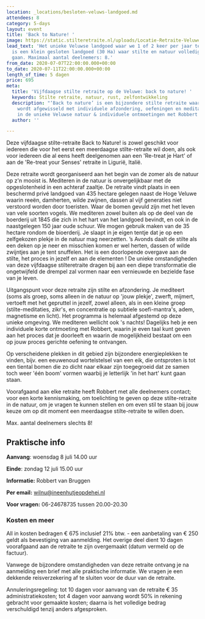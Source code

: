 ```yaml
---
location: _locations/besloten-veluws-landgoed.md
attendees: 8
category: 5-days
layout: event
title: 'Back to Nature! '
image: https://static.stilteretraite.nl/uploads/Locatie-Retraite-Veluwe-2.jpg
lead_text: 'Het unieke Veluwse landgoed waar we 1 of 2 keer per jaar te gast zijn
  is een klein gesloten landgoed (30 Ha) waar stilte en natuur volledig hand in hand
  gaan. Maximaal aantal deelnemers: 8.'
from_date: 2020-07-07T22:00:00.000+00:00
to_date: 2020-07-11T22:00:00.000+00:00
length_of_time: 5 dagen
price: 695
meta:
  title: 'Vijfdaagse stilte retraite op de Veluwe: back to nature! '
  keywords: Stilte retraite, natuur, rust, zelfontwikkeling
  description: "‘Back to nature’ is een bijzondere stilte retraite waarin stille groepsmeditatie
    wordt afgewisseld met individuele afzondering, oefeningen en meditaties, wandelingen
    in de unieke Veluwse natuur & individuele ontmoetingen met Robbert van Bruggen."
  author: ''

---
```

Deze vijfdaagse stilte-retraite Back to Nature! is zowel geschikt voor iedereen die voor het eerst een meerdaagse stilte-retraite wil doen, als ook voor iedereen die al eens heeft deelgenomen aan een 'Re-treat je Hart' of aan de 'Re-treat your Senses' retraite in Ligurië, Italië.  
  
Deze retraite wordt georganiseerd aan het begin van de zomer als de natuur op z'n mooist is. Mediteren in de natuur is onvergelijkbaar met de opgeslotenheid in een achteraf zaaltje. De retraite vindt plaats in een beschermd privé landgoed van 435 hectare gelegen naast de Hoge Veluwe waarin reeën, damherten, wilde zwijnen, dassen al vijf generaties niet verstoord worden door toeristen. Waar de bomen gevuld zijn met het leven van vele soorten vogels. We mediteren zowel buiten als op de deel van de boerderij uit 1845 die zich in het hart van het landgoed bevindt, en ook in de naastgelegen 150 jaar oude schuur. We mogen gebruik maken van de 35 hectare rondom de bioerderij. Je slaapt in je eigen tentje dat je op een zelfgekozen plekje in de natuur mag neerzetten. ’s Avonds daalt de stilte als een deken op je neer en misschien komen er wel herten, dassen of wilde zwijntjes aan je tent snuffelen. Het is een doorlopende overgave aan de stilte, het proces in jezelf en aan de elementen ! De unieke omstandigheden van deze vijfdaagse stilteretraite dragen bij aan een diepe transformatie die ongetwijfeld de drempel zal vormen naar een vernieuwde en bezielde fase van je leven.   
  
Uitgangspunt voor deze retraite zijn stilte en afzondering. Je mediteert (soms als groep, soms alleen in de natuur op 'jouw plekje', zwerft, mijmert, vertoeft met het gepruttel in jezelf, zowel alleen, als in een kleine groep (stilte-meditaties, zikr's, en concentratie op subtiele soefi-mantra's, adem, magnetisme en licht). Het programma is helemaal afgestemd op deze unieke omgeving. We mediteren wellicht ook 's nachts! Dagelijks heb je een individuele korte ontmoeting met Robbert, waarin je even taal kunt geven aan het proces dat je doorleeft en waarin de mogelijkheid bestaat om een op jouw proces gerichte oefening te ontvangen.   
  
Op verscheidene plekken in dit gebied zijn bijzondere energieplekken te vinden, bijv. een eeuwenoud wortelstelsel van een eik, die ontsproten is tot een tiental bomen die zo dicht naar elkaar zijn toegegroeid dat ze samen toch weer 'één boom' vormen waarbij je letterlijk 'in het hart' kunt gaan staan.   
  
Voorafgaand aan elke retraite heeft Robbert met alle deelnemers contact; voor een korte kennismaking, om toelichting te geven op deze stilte-retraite in de natuur, om je vragen te kunnen stellen en om even stil te staan bij jouw keuze om op dit moment een meerdaagse stilte-retraite te willen doen.

Max. aantal deelnemers slechts 8!

## Praktische info

**Aanvang**: woensdag 8 juli 14.00 uur 

**Einde**: zondag 12 juli 15.00 uur

**Informatie:** Robbert van Bruggen

**Per email:** wilnu@ineenhutjeopdehei.nl

**Voor vragen:** 06-24678735 tussen 20.00-20.30

### Kosten en meer

All in kosten bedragen € 675 inclusief 21% btw. - een aanbetaling van € 250 geldt als bevestiging van aanmelding. Het overige deel dient 10 dagen voorafgaand aan de retraite te zijn overgemaakt (datum vermeld op de factuur).  
  
Vanwege de bijzondere omstandigheden van deze retraite ontvang je na aanmelding een brief met alle praktische informatie. We vragen je een dekkende reisverzekering af te sluiten voor de duur van de retraite.  
  
Annuleringsregeling: tot 10 dagen voor aanvang van de retraite € 35 administratiekosten; tot 4 dagen voor aanvang wordt 50% in rekening gebracht voor gemaakte kosten; daarna is het volledige bedrag verschuldigd tenzij anders afgesproken.